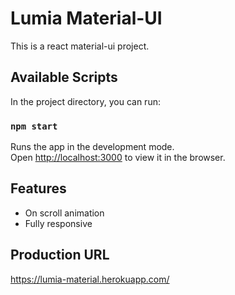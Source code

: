 # Lumia Material-UI
This is a react material-ui project.
## Available Scripts

In the project directory, you can run:

### `npm start`

Runs the app in the development mode.\
Open [http://localhost:3000](http://localhost:3000) to view it in the browser.

## Features

- On scroll animation
- Fully responsive

## Production URL
https://lumia-material.herokuapp.com/